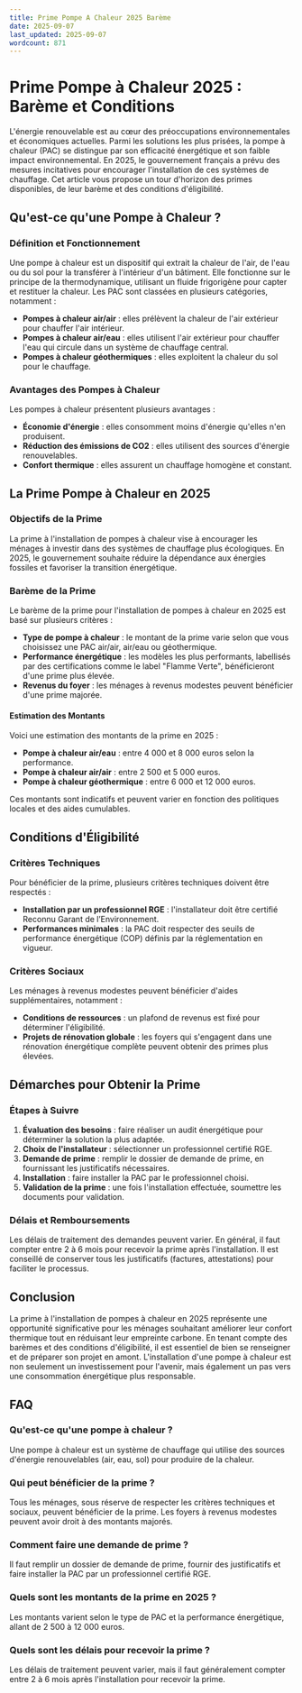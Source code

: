 ```yaml
---
title: Prime Pompe A Chaleur 2025 Barème
date: 2025-09-07
last_updated: 2025-09-07
wordcount: 871
---
```


# Prime Pompe à Chaleur 2025 : Barème et Conditions

L'énergie renouvelable est au cœur des préoccupations environnementales et économiques actuelles. Parmi les solutions les plus prisées, la pompe à chaleur (PAC) se distingue par son efficacité énergétique et son faible impact environnemental. En 2025, le gouvernement français a prévu des mesures incitatives pour encourager l'installation de ces systèmes de chauffage. Cet article vous propose un tour d'horizon des primes disponibles, de leur barème et des conditions d'éligibilité.

## Qu'est-ce qu'une Pompe à Chaleur ?

### Définition et Fonctionnement

Une pompe à chaleur est un dispositif qui extrait la chaleur de l'air, de l'eau ou du sol pour la transférer à l'intérieur d'un bâtiment. Elle fonctionne sur le principe de la thermodynamique, utilisant un fluide frigorigène pour capter et restituer la chaleur. Les PAC sont classées en plusieurs catégories, notamment :

- **Pompes à chaleur air/air** : elles prélèvent la chaleur de l'air extérieur pour chauffer l'air intérieur.
- **Pompes à chaleur air/eau** : elles utilisent l'air extérieur pour chauffer l'eau qui circule dans un système de chauffage central.
- **Pompes à chaleur géothermiques** : elles exploitent la chaleur du sol pour le chauffage.

### Avantages des Pompes à Chaleur

Les pompes à chaleur présentent plusieurs avantages :

- **Économie d'énergie** : elles consomment moins d'énergie qu'elles n'en produisent.
- **Réduction des émissions de CO2** : elles utilisent des sources d'énergie renouvelables.
- **Confort thermique** : elles assurent un chauffage homogène et constant.

## La Prime Pompe à Chaleur en 2025

### Objectifs de la Prime

La prime à l'installation de pompes à chaleur vise à encourager les ménages à investir dans des systèmes de chauffage plus écologiques. En 2025, le gouvernement souhaite réduire la dépendance aux énergies fossiles et favoriser la transition énergétique.

### Barème de la Prime

Le barème de la prime pour l'installation de pompes à chaleur en 2025 est basé sur plusieurs critères :

- **Type de pompe à chaleur** : le montant de la prime varie selon que vous choisissez une PAC air/air, air/eau ou géothermique.
- **Performance énergétique** : les modèles les plus performants, labellisés par des certifications comme le label "Flamme Verte", bénéficieront d'une prime plus élevée.
- **Revenus du foyer** : les ménages à revenus modestes peuvent bénéficier d'une prime majorée.

#### Estimation des Montants

Voici une estimation des montants de la prime en 2025 :

- **Pompe à chaleur air/eau** : entre 4 000 et 8 000 euros selon la performance.
- **Pompe à chaleur air/air** : entre 2 500 et 5 000 euros.
- **Pompe à chaleur géothermique** : entre 6 000 et 12 000 euros.

Ces montants sont indicatifs et peuvent varier en fonction des politiques locales et des aides cumulables.

## Conditions d'Éligibilité

### Critères Techniques

Pour bénéficier de la prime, plusieurs critères techniques doivent être respectés :

- **Installation par un professionnel RGE** : l'installateur doit être certifié Reconnu Garant de l’Environnement.
- **Performances minimales** : la PAC doit respecter des seuils de performance énergétique (COP) définis par la réglementation en vigueur.

### Critères Sociaux

Les ménages à revenus modestes peuvent bénéficier d'aides supplémentaires, notamment :

- **Conditions de ressources** : un plafond de revenus est fixé pour déterminer l'éligibilité.
- **Projets de rénovation globale** : les foyers qui s'engagent dans une rénovation énergétique complète peuvent obtenir des primes plus élevées.

## Démarches pour Obtenir la Prime

### Étapes à Suivre

1. **Évaluation des besoins** : faire réaliser un audit énergétique pour déterminer la solution la plus adaptée.
2. **Choix de l'installateur** : sélectionner un professionnel certifié RGE.
3. **Demande de prime** : remplir le dossier de demande de prime, en fournissant les justificatifs nécessaires.
4. **Installation** : faire installer la PAC par le professionnel choisi.
5. **Validation de la prime** : une fois l'installation effectuée, soumettre les documents pour validation.

### Délais et Remboursements

Les délais de traitement des demandes peuvent varier. En général, il faut compter entre 2 à 6 mois pour recevoir la prime après l'installation. Il est conseillé de conserver tous les justificatifs (factures, attestations) pour faciliter le processus.

## Conclusion

La prime à l'installation de pompes à chaleur en 2025 représente une opportunité significative pour les ménages souhaitant améliorer leur confort thermique tout en réduisant leur empreinte carbone. En tenant compte des barèmes et des conditions d'éligibilité, il est essentiel de bien se renseigner et de préparer son projet en amont. L'installation d'une pompe à chaleur est non seulement un investissement pour l'avenir, mais également un pas vers une consommation énergétique plus responsable.

## FAQ

### Qu'est-ce qu'une pompe à chaleur ?

Une pompe à chaleur est un système de chauffage qui utilise des sources d'énergie renouvelables (air, eau, sol) pour produire de la chaleur.

### Qui peut bénéficier de la prime ?

Tous les ménages, sous réserve de respecter les critères techniques et sociaux, peuvent bénéficier de la prime. Les foyers à revenus modestes peuvent avoir droit à des montants majorés.

### Comment faire une demande de prime ?

Il faut remplir un dossier de demande de prime, fournir des justificatifs et faire installer la PAC par un professionnel certifié RGE.

### Quels sont les montants de la prime en 2025 ?

Les montants varient selon le type de PAC et la performance énergétique, allant de 2 500 à 12 000 euros.

### Quels sont les délais pour recevoir la prime ?

Les délais de traitement peuvent varier, mais il faut généralement compter entre 2 à 6 mois après l'installation pour recevoir la prime.